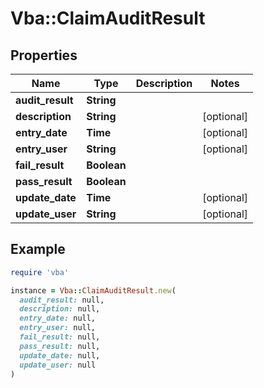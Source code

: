 # Vba::ClaimAuditResult

## Properties

| Name | Type | Description | Notes |
| ---- | ---- | ----------- | ----- |
| **audit_result** | **String** |  |  |
| **description** | **String** |  | [optional] |
| **entry_date** | **Time** |  | [optional] |
| **entry_user** | **String** |  | [optional] |
| **fail_result** | **Boolean** |  |  |
| **pass_result** | **Boolean** |  |  |
| **update_date** | **Time** |  | [optional] |
| **update_user** | **String** |  | [optional] |

## Example

```ruby
require 'vba'

instance = Vba::ClaimAuditResult.new(
  audit_result: null,
  description: null,
  entry_date: null,
  entry_user: null,
  fail_result: null,
  pass_result: null,
  update_date: null,
  update_user: null
)
```

